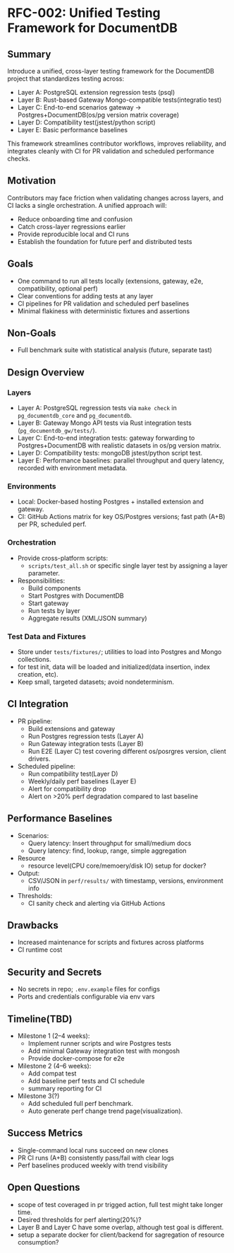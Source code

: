 # RFC-002: Unified Testing Framework for DocumentDB

## Summary

Introduce a unified, cross-layer testing framework for the DocumentDB project that standardizes testing across:
- Layer A: PostgreSQL extension regression tests (psql)
- Layer B: Rust-based Gateway Mongo-compatible tests(integratio test)
- Layer C: End-to-end scenarios gateway → Postgres+DocumentDB(os/pg version matrix coverage)
- Layer D: Compatibility test(jstest/python script)
- Layer E: Basic performance baselines

This framework streamlines contributor workflows, improves reliability, and integrates cleanly with CI for PR validation and scheduled performance checks.

## Motivation

Contributors may face friction when validating changes across layers, and CI lacks a single orchestration. A unified approach will:
- Reduce onboarding time and confusion
- Catch cross-layer regressions earlier
- Provide reproducible local and CI runs
- Establish the foundation for future perf and distributed tests

## Goals

- One command to run all tests locally (extensions, gateway, e2e, compatibility, optional perf)
- Clear conventions for adding tests at any layer
- CI pipelines for PR validation and scheduled perf baselines
- Minimal flakiness with deterministic fixtures and assertions

## Non-Goals

- Full benchmark suite with statistical analysis (future, separate tast)

## Design Overview

### Layers
- Layer A: PostgreSQL regression tests via `make check` in `pg_documentdb_core` and `pg_documentdb`.
- Layer B: Gateway Mongo API tests via Rust integration tests (`pg_documentdb_gw/tests/`).
- Layer C: End-to-end integration tests: gateway forwarding to Postgres+DocumentDB with realistic datasets in os/pg version matrix.
- Layer D: Compatibility tests: mongoDB jstest/python script test.
- Layer E: Performance baselines: parallel throughput and query latency, recorded with environment metadata.

### Environments
- Local: Docker-based hosting Postgres + installed extension and gateway.
- CI: GitHub Actions matrix for key OS/Postgres versions; fast path (A+B) per PR, scheduled perf.

### Orchestration
- Provide cross-platform scripts:
  - `scripts/test_all.sh` or specific single layer test by assigning a layer parameter.
- Responsibilities:
  - Build components
  - Start Postgres with DocumentDB
  - Start gateway
  - Run tests by layer
  - Aggregate results (XML/JSON summary)

### Test Data and Fixtures
- Store under `tests/fixtures/`; utilities to load into Postgres and Mongo collections.
- for test init, data will be loaded and initialized(data insertion, index creation, etc).
- Keep small, targeted datasets; avoid nondeterminism.

## CI Integration

- PR pipeline:
  - Build extensions and gateway
  - Run Postgres regression tests (Layer A)
  - Run Gateway integration tests (Layer B)
  - Run E2E (Layer C) test covering different os/posrgres version, client drivers.
- Scheduled pipeline:
  - Run compatibility test(Layer D)
  - Weekly/daily perf baselines (Layer E)
  - Alert for compatibility drop
  - Alert on >20% perf degradation compared to last baseline

## Performance Baselines

- Scenarios:
  - Query latency: Insert throughput for small/medium docs
  - Query latency: find, lookup, range, simple aggregation
- Resource
  - resource level(CPU core/memoery/disk IO) setup for docker?
- Output:
  - CSV/JSON in `perf/results/` with timestamp, versions, environment info
- Thresholds:
  - CI sanity check and alerting via GitHub Actions

## Drawbacks

- Increased maintenance for scripts and fixtures across platforms
- CI runtime cost

## Security and Secrets

- No secrets in repo; `.env.example` files for configs
- Ports and credentials configurable via env vars

## Timeline(TBD)

- Milestone 1 (2–4 weeks):
  - Implement runner scripts and wire Postgres tests
  - Add minimal Gateway integration test with mongosh
  - Provide docker-compose for e2e
- Milestone 2 (4–6 weeks):
  - Add compat test
  - Add baseline perf tests and CI schedule
  - summary reporting for CI
- Milestone 3(?)
  - Add scheduled full perf benchmark.
  - Auto generate perf change trend page(visualization).

## Success Metrics

- Single-command local runs succeed on new clones
- PR CI runs (A+B) consistently pass/fail with clear logs
- Perf baselines produced weekly with trend visibility

## Open Questions

- scope of test coveraged in pr trigged action, full test might take longer time.
- Desired thresholds for perf alerting(20%)?
- Layer B and Layer C have some overlap, although test goal is different.
- setup a separate docker for client/backend for sagregation of resource consumption?